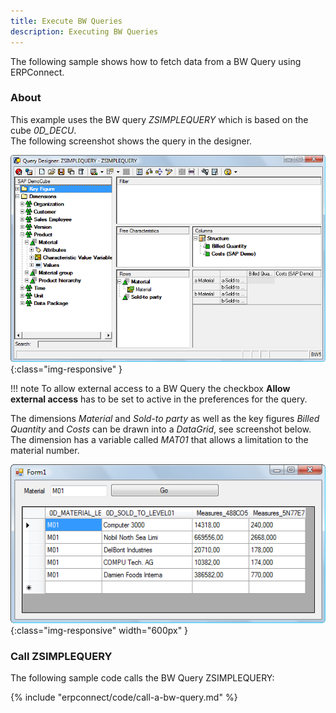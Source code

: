 ```yaml
---
title: Execute BW Queries
description: Executing BW Queries
---
```


The following sample shows how to fetch data from a BW Query using ERPConnect.

### About
This example uses the BW query *ZSIMPLEQUERY* which is based on the cube *0D_DECU*. <br>
The following screenshot shows the query in the designer. 

![BW-001](../assets/images/samples/BW-001.png){:class="img-responsive" }

!!! note
    To allow external access to a BW Query the checkbox **Allow external access** has to be set to active in the preferences for the query.

The dimensions *Material* and *Sold-to party* as well as the key figures *Billed Quantity* and *Costs* can be drawn into a *DataGrid*, see screenshot below. <br>
The dimension has a variable called *MAT01* that allows a limitation to the material number.

![BW-002](../assets/images/samples/BW-002.png){:class="img-responsive" width="600px" }

### Call ZSIMPLEQUERY

The following sample code calls the BW Query ZSIMPLEQUERY:

{% include "erpconnect/code/call-a-bw-query.md" %}


